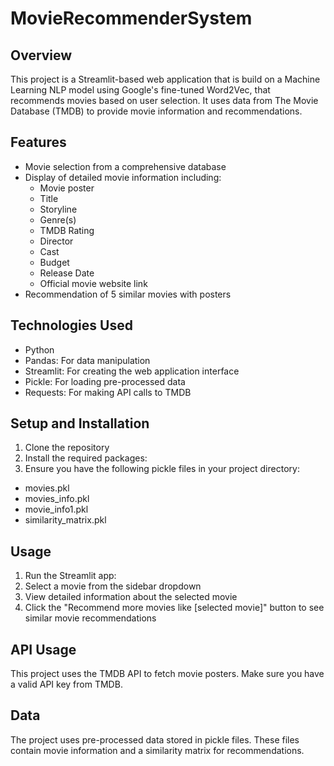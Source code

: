 # MovieRecommenderSystem

## Overview
This project is a Streamlit-based web application that is build on a Machine Learning NLP model using Google's fine-tuned Word2Vec, that recommends movies based on user selection. It uses data from The Movie Database (TMDB) to provide movie information and recommendations.

## Features
- Movie selection from a comprehensive database
- Display of detailed movie information including:
  - Movie poster
  - Title
  - Storyline
  - Genre(s)
  - TMDB Rating
  - Director
  - Cast
  - Budget
  - Release Date
  - Official movie website link
- Recommendation of 5 similar movies with posters

## Technologies Used
- Python
- Pandas: For data manipulation
- Streamlit: For creating the web application interface
- Pickle: For loading pre-processed data
- Requests: For making API calls to TMDB

## Setup and Installation
1. Clone the repository
2. Install the required packages:
3. Ensure you have the following pickle files in your project directory:
- movies.pkl
- movies_info.pkl
- movie_info1.pkl
- similarity_matrix.pkl

## Usage
1. Run the Streamlit app:
2. Select a movie from the sidebar dropdown
3. View detailed information about the selected movie
4. Click the "Recommend more movies like [selected movie]" button to see similar movie recommendations

## API Usage
This project uses the TMDB API to fetch movie posters. Make sure you have a valid API key from TMDB.

## Data
The project uses pre-processed data stored in pickle files. These files contain movie information and a similarity matrix for recommendations.
